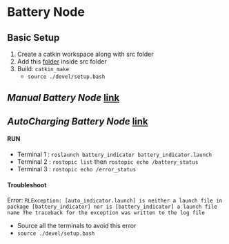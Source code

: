 # **Battery Node**

## Basic Setup

1. Create a catkin workspace along with src folder
2. Add this [folder](https://github.com/SivaHub125/Battery_Indicator) inside src folder
3. Build: `catkin_make`
   - `source ./devel/setup.bash`

## _Manual Battery Node_ [link](https://github.com/SivaHub125/Battery_Indicator/blob/main/battery_indicator/src/battery_node.py)
## _AutoCharging Battery Node_ [link](https://github.com/SivaHub125/Battery_Indicator/blob/main/battery_indicator/src/auto_charging.py)

#### RUN
- Terminal 1 : `roslaunch battery_indicator battery_indicator.launch`
- Terminal 2 : `rostopic list` then `rostopic echo /battery_status`
- Terminal 3 : `rostopic echo /error_status`

#### Troubleshoot
Error: `RLException: [auto_indicator.launch] is neither a launch file in package [battery_indicator] nor is [battery_indicator] a launch file name
The traceback for the exception was written to the log file`

* Source all the terminals to avoid this error
* `source ./devel/setup.bash`
